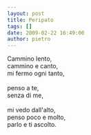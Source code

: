 ```yaml
---
layout: post
title: Peripato
tags: []
date: 2009-02-22 16:49:00
author: pietro
---
```

Cammino lento,<br/>cammino e canto,<br/>mi fermo ogni tanto,<br/><br/>penso a te,<br/>senza di me,<br/><br/>mi vedo dall'alto,<br/>penso poco e molto,<br/>parlo e ti ascolto.
